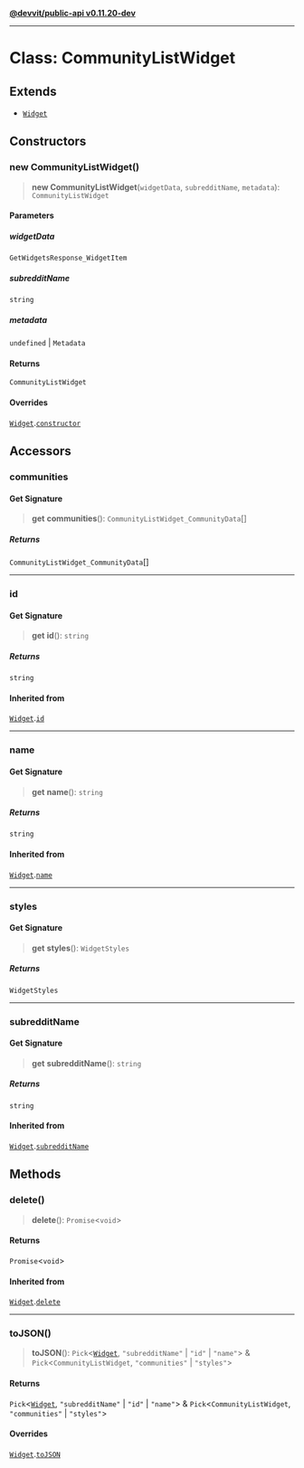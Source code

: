 [**@devvit/public-api v0.11.20-dev**](../../README.md)

---

# Class: CommunityListWidget

## Extends

- [`Widget`](Widget.md)

## Constructors

<a id="constructor"></a>

### new CommunityListWidget()

> **new CommunityListWidget**(`widgetData`, `subredditName`, `metadata`): `CommunityListWidget`

#### Parameters

##### widgetData

`GetWidgetsResponse_WidgetItem`

##### subredditName

`string`

##### metadata

`undefined` | `Metadata`

#### Returns

`CommunityListWidget`

#### Overrides

[`Widget`](Widget.md).[`constructor`](Widget.md#constructor)

## Accessors

<a id="communities"></a>

### communities

#### Get Signature

> **get** **communities**(): `CommunityListWidget_CommunityData`[]

##### Returns

`CommunityListWidget_CommunityData`[]

---

<a id="id"></a>

### id

#### Get Signature

> **get** **id**(): `string`

##### Returns

`string`

#### Inherited from

[`Widget`](Widget.md).[`id`](Widget.md#id)

---

<a id="name"></a>

### name

#### Get Signature

> **get** **name**(): `string`

##### Returns

`string`

#### Inherited from

[`Widget`](Widget.md).[`name`](Widget.md#name)

---

<a id="styles"></a>

### styles

#### Get Signature

> **get** **styles**(): `WidgetStyles`

##### Returns

`WidgetStyles`

---

<a id="subredditname"></a>

### subredditName

#### Get Signature

> **get** **subredditName**(): `string`

##### Returns

`string`

#### Inherited from

[`Widget`](Widget.md).[`subredditName`](Widget.md#subredditname)

## Methods

<a id="delete"></a>

### delete()

> **delete**(): `Promise`\<`void`\>

#### Returns

`Promise`\<`void`\>

#### Inherited from

[`Widget`](Widget.md).[`delete`](Widget.md#delete)

---

<a id="tojson"></a>

### toJSON()

> **toJSON**(): `Pick`\<[`Widget`](Widget.md), `"subredditName"` \| `"id"` \| `"name"`\> & `Pick`\<`CommunityListWidget`, `"communities"` \| `"styles"`\>

#### Returns

`Pick`\<[`Widget`](Widget.md), `"subredditName"` \| `"id"` \| `"name"`\> & `Pick`\<`CommunityListWidget`, `"communities"` \| `"styles"`\>

#### Overrides

[`Widget`](Widget.md).[`toJSON`](Widget.md#tojson)
